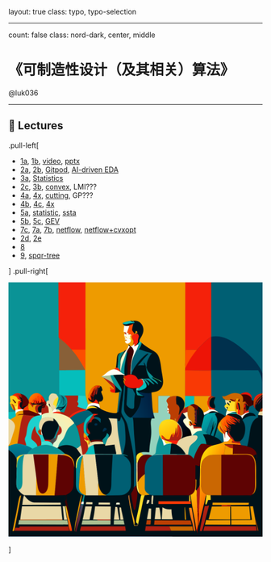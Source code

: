 layout: true
class: typo, typo-selection

---

count: false
class: nord-dark, center, middle

# 《可制造性设计（及其相关）算法》

@luk036

---

## 🏫 Lectures

.pull-left[

- [1a](lec00-remark.html), [1b](lec01-remark.html), [video](https://www.bilibili.com/video/BV1b7421f7gA/?share_source=copy_web&vd_source=3fbf79e74a445426f4b573d984f53f4c), [pptx](../gamma/DFM-in-Chip-Design.pptx)
- [2a](swdevflow.html), [2b](ai-programming.html), [Gitpod](../gamma/Gitpod-and-Remote-Working.pptx), [AI-driven EDA](../gamma/Synopsysai-AI-Driven-EDA.pptx)
- [3a](lec03a-remark.html), [Statistics](../gamma/Correlation-Causality-and-Simpsons-Paradox-in-Statistics.pptx)
- [2c](lec02c-remark.html), [3b](lec03b-remark.html), [convex](../gamma/Convex-Optimization-Discovering-the-Power-of-CVXPY.pptx), LMI???
- [4a](lec04a-remark.html), [4x](../cvx/cutting_plane.html), [cutting](../gamma/The-Ellipsoid-Method-and-Amazing-Oracles.pptx), GP???
- [4b](lec04b-remark.html), [4c](lec04c-remark.html), [4x](../cvx/ellipsoid.html)
- [5a](lec05a-remark.html), [statistic](../gamma/Statistics-and-Its-Application-in-Timing-and-Power-Optimization.pptx), [ssta](../gamma/Introduction-to-Statistical-Static-Timing-Analysis.pptx)
- [5b](lec05b-remark.html), [5c](unimodal.html), [GEV](../gamma/Yield-Driven-Clock-Skew-Scheduling-Based-On-Generalized-Extreme-Value-Distribution.pptx)
- [7c](useful_skew.pdf), [7a](../net_optim/quickstart.html), [7b](netflow+cvxopt.html), [netflow](../gamma/Network-Optimization-Quick-Start.pptx), [netflow+cvxopt](../gamma/When-Convex-Optimization-Meets-Network-Flow.pptx)
- [2d](complexity.html), [2e](algorithm.html)
- [8](lec08-remark.html)
- [9](lec09-remark.html), [spqr-tree](../gamma/SPQR-Trees-and-MAX-CUT-Problem.pptx)

] .pull-right[

![image](figs/lectures.svg)

]
